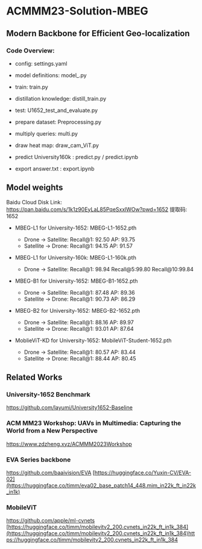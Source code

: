# ACMMM23-Solution-MBEG

## Modern Backbone for Efficient Geo-localization

### Code Overview:

- config: settings.yaml
- model definitions: model_.py
- train: train.py 
- distillation knowledge: distill_train.py
- test: U1652_test_and_evaluate.py
- prepare dataset: Preprocessing.py
- multiply queries: multi.py
- draw heat map: draw_cam_ViT.py

- predict University160k : predict.py / predict.ipynb
- export answer.txt : export.ipynb

## Model weights
Baidu Cloud Disk Link: https://pan.baidu.com/s/1k1z90EyLaL85PqeSxxlWOw?pwd=1652 提取码: 1652 

- MBEG-L1 for University-1652: MBEG-L1-1652.pth
   - Drone -> Satellite: Recall@1:  92.50   AP: 93.75
   - Satellite -> Drone: Recall@1:  94.15   AP: 91.57

- MBEG-L1 for University-160k: MBEG-L1-160k.pth
   - Drone -> Satellite: Recall@1:  98.94	Recall@5:99.80	 Recall@10:99.84

- MBEG-B1 for University-1652: MBEG-B1-1652.pth
   - Drone -> Satellite: Recall@1:  87.48   AP: 89.36
   - Satellite -> Drone: Recall@1:  90.73   AP: 86.29

- MBEG-B2 for University-1652: MBEG-B2-1652.pth
   - Drone -> Satellite: Recall@1:  88.16   AP: 89.97
   - Satellite -> Drone: Recall@1:  93.01   AP: 87.64

- MoblieViT-KD for University-1652: MobileViT-Student-1652.pth
   - Drone -> Satellite: Recall@1:  80.57   AP: 83.44
   - Satellite -> Drone: Recall@1:  88.44   AP: 80.45

## Related Works

### University-1652 Benchmark
https://github.com/layumi/University1652-Baseline

### ACM MM23 Workshop: UAVs in Multimedia: Capturing the World from a New Perspective
https://www.zdzheng.xyz/ACMMM2023Workshop

### EVA Series backbone 
https://github.com/baaivision/EVA
[https://huggingface.co/Yuxin-CV/EVA-02](https://huggingface.co/timm/eva02_base_patch14_448.mim_in22k_ft_in22k_in1k)

### MobileViT
https://github.com/apple/ml-cvnets
[https://huggingface.co/timm/mobilevitv2_200.cvnets_in22k_ft_in1k_384](https://huggingface.co/timm/mobilevitv2_200.cvnets_in22k_ft_in1k_384)https://huggingface.co/timm/mobilevitv2_200.cvnets_in22k_ft_in1k_384


